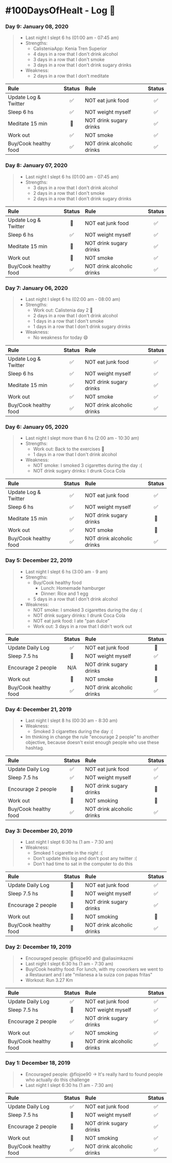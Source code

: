 # #100DaysOfHealt - Log :pencil:

### Day 9: January 08, 2020

> - Last night I slept 6 hs (01:00 am - 07:45 am)
> - Strengths:
>   - CalisteniaApp: Kenia Tren Superior
>   - 4 days in a row that I don't drink alcohol
>   - 3 days in a row that I don't smoke
>   - 3 days in a row that I don't drink sugary drinks
> - Weakness:
>   - 2 days in a row that I don't meditate


| Rule | Status | Rule | Status |
|:----------|:--------:|:---------|:--------:| 
| Update Log & Twitter | :white_check_mark: | NOT eat junk food | :white_check_mark: |
| Sleep 6 hs | :white_check_mark: | NOT weight myself | :white_check_mark: |
| Meditate 15 min | :red_circle: | NOT drink sugary drinks | :white_check_mark: | 
| Work out  |  :white_check_mark: | NOT smoke | :white_check_mark: |
| Buy/Cook healthy food  | :white_check_mark: | NOT drink alcoholic drinks | :white_check_mark: | 

### Day 8: January 07, 2020

> - Last night I slept 6 hs (01:00 am - 07:45 am)
> - Strengths:
>   - 3 days in a row that I don't drink alcohol
>   - 2 days in a row that I don't smoke
>   - 2 days in a row that I don't drink sugary drinks


| Rule | Status | Rule | Status |
|:----------|:--------:|:---------|:--------:| 
| Update Log & Twitter | :red_circle: | NOT eat junk food | :white_check_mark: |
| Sleep 6 hs | :white_check_mark: | NOT weight myself | :white_check_mark: | 
| Meditate 15 min | :red_circle: | NOT drink sugary drinks | :white_check_mark: | 
| Work out  |  :red_circle: | NOT smoke | :white_check_mark: |
| Buy/Cook healthy food  | :white_check_mark: | NOT drink alcoholic drinks | :white_check_mark: | 

### Day 7: January 06, 2020

> - Last night I slept 6 hs (02:00 am - 08:00 am)
> - Strengths:
>   - Work out: Calistenia day 2 :muscle:
>   - 2 days in a row that I don't drink alcohol
>   - 1 days in a row that I don't smoke
>   - 1 days in a row that I don't drink sugary drinks
> - Weakness: 
>   - No weakness for today :smile:


| Rule | Status | Rule | Status |
|:----------|:--------:|:---------|:--------:| 
| Update Log & Twitter | :white_check_mark: | NOT eat junk food | :white_check_mark: |
| Sleep 6 hs | :white_check_mark: | NOT weight myself | :white_check_mark: | 
| Meditate 15 min | :white_check_mark: | NOT drink sugary drinks | :white_check_mark: | 
| Work out  |  :white_check_mark: | NOT smoke | :white_check_mark: |
| Buy/Cook healthy food  | :white_check_mark: | NOT drink alcoholic drinks | :white_check_mark: | 

### Day 6: January 05, 2020

> - Last night I slept more than 6 hs (2:00 am - 10:30 am)
> - Strengths:
>   - Work out: Back to the exercises :muscle:
>   - 1 days in a row that I don't drink alcohol
> - Weakness: 
>   - NOT smoke: I smoked 3 cigarettes during the day :(
>   - NOT drink sugary drinks: I drunk Coca Cola


| Rule | Status | Rule | Status |
|:----------|:--------:|:---------|:--------:| 
| Update Log & Twitter | :white_check_mark: | NOT eat junk food | :white_check_mark: |
| Sleep 6 hs | :white_check_mark: | NOT weight myself | :white_check_mark: | 
| Meditate 15 min | :white_check_mark: | NOT drink sugary drinks | :red_circle: | 
| Work out  |  :white_check_mark: | NOT smoke | :red_circle: |
| Buy/Cook healthy food  | :white_check_mark: | NOT drink alcoholic drinks | :white_check_mark: | 

### Day 5: December 22, 2019

> - Last night I slept 6 hs (3:00 am - 9 am)
> - Strengths:
>   - Buy/Cook healthy food
>     - Lunch: Homemade hamburger
>     - Dinner: Rice and 1 egg
>   - 5 days in a row that I don't drink alcohol
> - Weakness: 
>   - NOT smoke: I smoked 3 cigarettes during the day :(
>   - NOT drink sugary drinks: I drunk Coca Cola
>   - NOT eat junk food: I ate "pan dulce"
>   - Work out: 3 days in a row that I didn't work out

| Rule | Status | Rule | Status |
|:----------|:--------:|:---------|:--------:| 
| Update Daily Log | :white_check_mark: | NOT eat junk food | :red_circle: |
| Sleep 7.5 hs | :red_circle: | NOT weight myself | :white_check_mark: | 
| Encourage 2 people | N/A | NOT drink sugary drinks | :red_circle: | 
| Work out  |  :red_circle: | NOT smoke | :red_circle: |
| Buy/Cook healthy food  | :white_check_mark: | NOT drink alcoholic drinks | :white_check_mark: | 

### Day 4: December 21, 2019

> - Last night I slept 8 hs (00:30 am - 8:30 am)
> - Weakness: 
>   - Smoked 3 cigarettes during the day :(    
> - Im thinking in change the rule "encourage 2 people" to another objective, because doesn't exist enough people who use these hashtag.

| Rule | Status | Rule | Status |
|:----------|:--------:|:---------|:--------:| 
| Update Daily Log | :white_check_mark: | NOT eat junk food | :white_check_mark: |
| Sleep 7.5 hs | :white_check_mark: | NOT weight myself | :white_check_mark: | 
| Encourage 2 people | :red_circle: | NOT drink sugary drinks | :red_circle: | 
| Work out  |  :red_circle: | NOT smoking | :red_circle: |
| Buy/Cook healthy food  | :white_check_mark: | NOT drink alcoholic drinks | :white_check_mark: | 

### Day 3: December 20, 2019

> - Last night I slept 6:30 hs (1 am - 7:30 am)
> - Weakness: 
>   - Smoked 1 cigarette in the night :(
>   - Don't update this log and don't post any twitter :(
>   - Don't had time to sat in the computer to do this    

| Rule | Status | Rule | Status |
|:----------|:--------:|:---------|:--------:| 
| Update Daily Log |  :red_circle: | NOT eat junk food | :white_check_mark: |
| Sleep 7.5 hs |  :red_circle: | NOT weight myself | :white_check_mark: | 
| Encourage 2 people | :red_circle: | NOT drink sugary drinks | :white_check_mark: | 
| Work out  |  :red_circle: | NOT smoking | :red_circle: |
| Buy/Cook healthy food  | :red_circle: | NOT drink alcoholic drinks | :white_check_mark: | 

### Day 2: December 19, 2019

> - Encouraged people: @flojoe90 and @aliasimkazmi
> - Last night I slept 6:30 hs (1 am - 7:30 am)
> - Buy/Cook healthy food: For lunch, with my coworkers we went to a Restaurant and I ate "milanesa a la suiza con papas fritas"
> - Workout: Run 3.27 Km

| Rule | Status | Rule | Status |
|:----------|:--------:|:---------|:--------:| 
| Update Daily Log |  :white_check_mark: | NOT eat junk food | :white_check_mark: |
| Sleep 7.5 hs |  :red_circle: | NOT weight myself | :white_check_mark: | 
| Encourage 2 people | :white_check_mark: | NOT drink sugary drinks | :white_check_mark: | 
| Work out  |  :white_check_mark: | NOT smoking | :white_check_mark: | 
| Buy/Cook healthy food  | :red_circle: | NOT drink alcoholic drinks | :white_check_mark: | 

### Day 1: December 18, 2019

> - Encouraged people: @flojoe90 -> It's really hard to found people who actually do this challenge
> - Last night I slept 6:30 hs (1 am - 7:30 am)

| Rule | Status | Rule | Status |
|:----------|:--------:|:---------|:--------:| 
| Update Daily Log |  :white_check_mark: | NOT eat junk food | :white_check_mark: |
| Sleep 7.5 hs |  :red_circle: | NOT weight myself | :white_check_mark: | 
| Encourage 2 people | :red_circle: | NOT drink sugary drinks | :white_check_mark: | 
| Work out  |  :red_circle: | NOT smoking | :white_check_mark: | 
| Buy/Cook healthy food  | :white_check_mark: | NOT drink alcoholic drinks | :white_check_mark: | 
